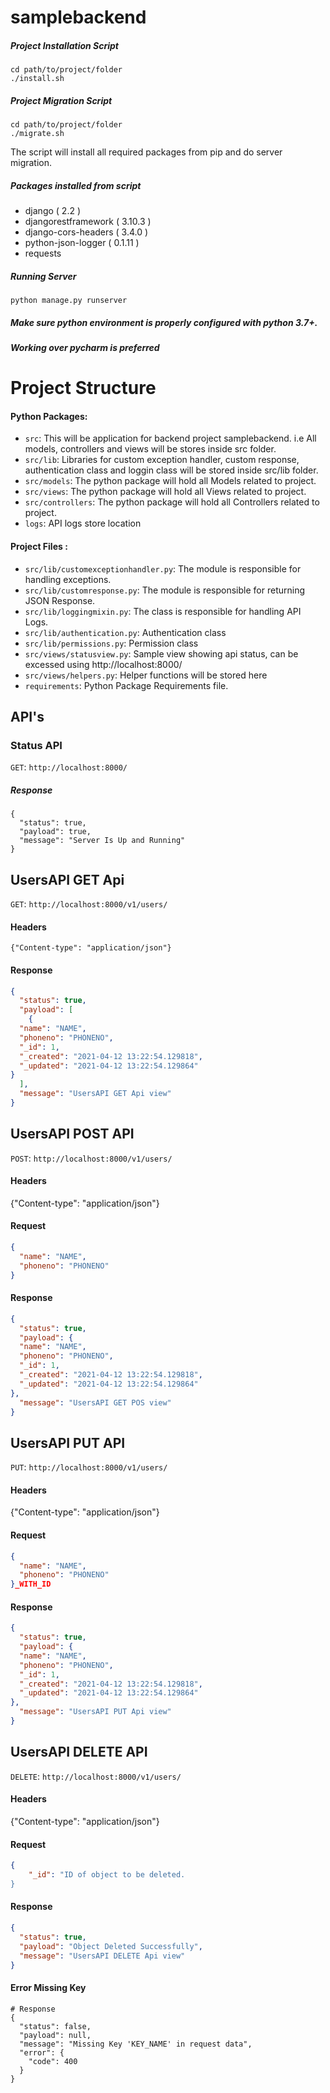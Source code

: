 
# samplebackend

##### Project Installation Script

```
cd path/to/project/folder
./install.sh
```

##### Project Migration Script

```
cd path/to/project/folder
./migrate.sh
```

The script will install all required packages from pip and do server migration.

##### Packages installed from script

- django ( 2.2 )
- djangorestframework ( 3.10.3 )
- django-cors-headers ( 3.4.0 )
- python-json-logger ( 0.1.11 )
- requests
     
##### Running Server

```
python manage.py runserver
```

##### Make sure python environment is properly configured with python 3.7+. 
##### Working over pycharm is preferred

# Project Structure
#### Python Packages:

- `src`: This will be application for backend project samplebackend. i.e All models, controllers and views will be stores inside src folder.
- `src/lib`: Libraries for custom exception handler, custom response, authentication class and loggin class will be stored inside src/lib folder.
- `src/models`: The python package will hold all Models related to project.
- `src/views`: The python package will hold all Views related to project.
- `src/controllers`: The python package will hold all Controllers related to project.
- `logs`: API logs store location

#### Project Files :
    
- `src/lib/customexceptionhandler.py`: The module is responsible for handling exceptions.
- `src/lib/customresponse.py`: The module is responsible for returning JSON Response.
- `src/lib/loggingmixin.py`: The class is responsible for handling API Logs.
- `src/lib/authentication.py`: Authentication class 
- `src/lib/permissions.py`: Permission class
- `src/views/statusview.py`: Sample view showing api status, can be excessed using http://localhost:8000/
- `src/views/helpers.py`: Helper functions will be stored here
- `requirements`: Python Package Requirements file.


## API's

### Status API
`GET`: `http://localhost:8000/`

##### Response
```
{
  "status": true,
  "payload": true,
  "message": "Server Is Up and Running"
}
```

## UsersAPI GET Api
`GET`: `http://localhost:8000/v1/users/`

#### Headers
`{"Content-type": "application/json"}`

#### Response
```json
{
  "status": true,
  "payload": [
    {
  "name": "NAME",
  "phoneno": "PHONENO",
  "_id": 1,
  "_created": "2021-04-12 13:22:54.129818",
  "_updated": "2021-04-12 13:22:54.129864"
}
  ],
  "message": "UsersAPI GET Api view"
}
```

## UsersAPI POST API
`POST`: `http://localhost:8000/v1/users/`

#### Headers
{"Content-type": "application/json"}

#### Request

```json
{
  "name": "NAME",
  "phoneno": "PHONENO"
}
```

#### Response
```json
{
  "status": true,
  "payload": {
  "name": "NAME",
  "phoneno": "PHONENO",
  "_id": 1,
  "_created": "2021-04-12 13:22:54.129818",
  "_updated": "2021-04-12 13:22:54.129864"
},
  "message": "UsersAPI GET POS view"
}
```

## UsersAPI PUT API
`PUT`: `http://localhost:8000/v1/users/`

#### Headers
{"Content-type": "application/json"}

#### Request

```json
{
  "name": "NAME",
  "phoneno": "PHONENO"
}_WITH_ID
```

#### Response
```json
{
  "status": true,
  "payload": {
  "name": "NAME",
  "phoneno": "PHONENO",
  "_id": 1,
  "_created": "2021-04-12 13:22:54.129818",
  "_updated": "2021-04-12 13:22:54.129864"
},
  "message": "UsersAPI PUT Api view"
}
```

## UsersAPI DELETE API
`DELETE`: `http://localhost:8000/v1/users/`

#### Headers
{"Content-type": "application/json"}

#### Request
```json
{
    "_id": "ID of object to be deleted.
}
```

#### Response
```json
{
  "status": true,
  "payload": "Object Deleted Successfully",
  "message": "UsersAPI DELETE Api view"
}
```

#### Error Missing Key

```
# Response
{
  "status": false,
  "payload": null,
  "message": "Missing Key 'KEY_NAME' in request data",
  "error": {
    "code": 400
  }
}
```
